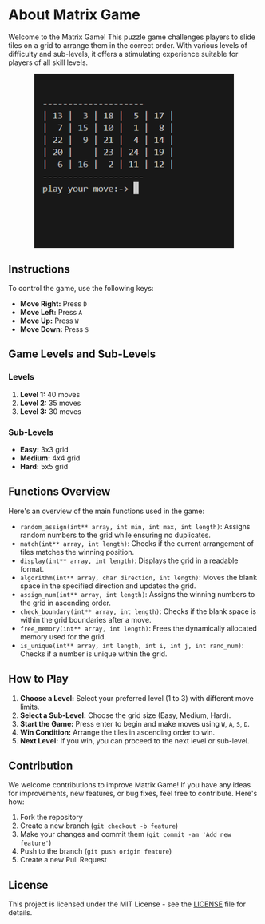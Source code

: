 # About Matrix Game

Welcome to the Matrix Game! This puzzle game challenges players to slide tiles on a grid to arrange them in the correct order. With various levels of difficulty and sub-levels, it offers a stimulating experience suitable for players of all skill levels.

<img src="/images/image3.png" alt="puzzle-game" style="width:400px; display:block; margin:auto;">

## Instructions

To control the game, use the following keys:

- **Move Right:** Press `D`
- **Move Left:** Press `A`
- **Move Up:** Press `W`
- **Move Down:** Press `S`

## Game Levels and Sub-Levels

### Levels

1. **Level 1:** 40 moves
2. **Level 2:** 35 moves
3. **Level 3:** 30 moves

### Sub-Levels

- **Easy:** 3x3 grid
- **Medium:** 4x4 grid
- **Hard:** 5x5 grid

## Functions Overview

Here's an overview of the main functions used in the game:

- `random_assign(int** array, int min, int max, int length)`: Assigns random numbers to the grid while ensuring no duplicates.
- `match(int** array, int length)`: Checks if the current arrangement of tiles matches the winning position.
- `display(int** array, int length)`: Displays the grid in a readable format.
- `algorithm(int** array, char direction, int length)`: Moves the blank space in the specified direction and updates the grid.
- `assign_num(int** array, int length)`: Assigns the winning numbers to the grid in ascending order.
- `check_boundary(int** array, int length)`: Checks if the blank space is within the grid boundaries after a move.
- `free_memory(int** array, int length)`: Frees the dynamically allocated memory used for the grid.
- `is_unique(int** array, int length, int i, int j, int rand_num)`: Checks if a number is unique within the grid.

## How to Play

1. **Choose a Level:** Select your preferred level (1 to 3) with different move limits.
2. **Select a Sub-Level:** Choose the grid size (Easy, Medium, Hard).
3. **Start the Game:** Press enter to begin and make moves using `W`, `A`, `S`, `D`.
4. **Win Condition:** Arrange the tiles in ascending order to win.
5. **Next Level:** If you win, you can proceed to the next level or sub-level.


## Contribution

We welcome contributions to improve Matrix Game! If you have any ideas for improvements, new features, or bug fixes, feel free to contribute. Here's how:

1. Fork the repository
2. Create a new branch (`git checkout -b feature`)
3. Make your changes and commit them (`git commit -am 'Add new feature'`)
4. Push to the branch (`git push origin feature`)
5. Create a new Pull Request

## License

This project is licensed under the MIT License - see the [LICENSE](LICENSE) file for details.

